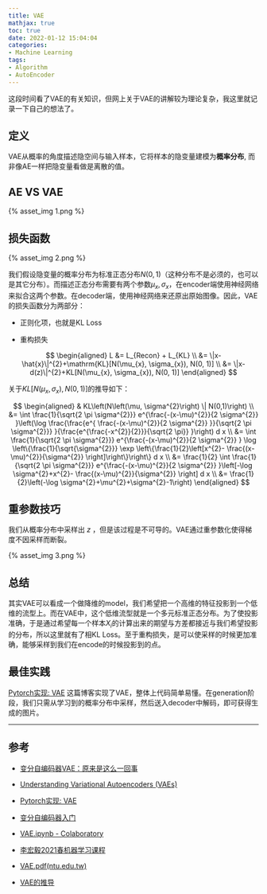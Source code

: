 ```yaml
---
title: VAE
mathjax: true
toc: true
date: 2022-01-12 15:04:04
categories:
- Machine Learning
tags:
- Algorithm
- AutoEncoder
---
```


这段时间看了VAE的有关知识，但网上关于VAE的讲解较为理论复杂，我这里就记录一下自己的想法了。

<!--more-->

## 定义

VAE从概率的角度描述隐空间与输入样本，它将样本的隐变量建模为**概率分布**, 而非像AE一样把隐变量看做是离散的值。

## AE VS VAE

{% asset_img 1.png %}


## 损失函数

{% asset_img 2.png %}


我们假设隐变量的概率分布为标准正态分布$N(0, 1)$（这种分布不是必须的，也可以是其它分布）。而描述正态分布需要有两个参数$\mu_x, \sigma_x$，在encoder端使用神经网络来拟合这两个参数。在decoder端，使用神经网络来还原出原始图像。因此，VAE的损失函数分为两部分：

- 正则化项，也就是KL Loss

- 重构损失

$$
\begin{aligned}
L &= L_{Recon} + L_{KL} \\
&= \|x-\hat{x}\|^{2}+\mathrm{KL}[N(\mu_{x}, \sigma_{x}), N(0, 1)] \\
&= \|x-d(z)\|^{2}+KL[N(\mu_{x}, \sigma_{x}), N(0, 1)]
\end{aligned}
$$


关于$KL\left[N\left(\mu_{x}, \sigma_{x}\right), N(0,1)\right]$的推导如下：

$$
\begin{aligned}
& KL\left(N\left(\mu, \sigma^{2}\right) \| N(0,1)\right) \\
&= \int \frac{1}{\sqrt{2 \pi \sigma^{2}}} e^{\frac{-(x-\mu)^{2}}{2 \sigma^{2}} }\left(\log \frac{\frac{e^{ \frac{-(x-\mu)^{2}}{2 \sigma^{2}} }}{\sqrt{2 \pi \sigma^{2}}} }{\frac{e^{\frac{-x^{2}}{2}}}{\sqrt{2 \pi}} }\right) d x \\
&= \int \frac{1}{\sqrt{2 \pi \sigma^{2}}} e^{\frac{-(x-\mu)^{2}}{2 \sigma^{2}} } \log \left\{\frac{1}{\sqrt{\sigma^{2}}} \exp \left\{\frac{1}{2}\left[x^{2}- \frac{(x-\mu)^{2}}{\sigma^{2}} \right]\right\}\right\} d x \\
&= \frac{1}{2} \int \frac{1}{\sqrt{2 \pi \sigma^{2}}} e^{\frac{-(x-\mu)^{2}}{2 \sigma^{2}} }\left[-\log \sigma^{2}+x^{2}- \frac{(x-\mu)^{2}}{\sigma^{2}} \right] d x \\
&= \frac{1}{2}\left(-\log \sigma^{2}+\mu^{2}+\sigma^{2}-1\right)
\end{aligned}
$$

## 重参数技巧

我们从概率分布中采样出 $z$ ，但是该过程是不可导的。VAE通过重参数化使得梯度不因采样而断裂。

{% asset_img 3.png %}


## 总结

其实VAE可以看成一个做降维的model，我们希望把一个高维的特征投影到一个低维的流型上。而在VAE中，这个低维流型就是一个多元标准正态分布。为了使投影准确，于是通过希望每一个样本$X_i$的计算出来的期望与方差都接近与我们希望投影的分布，所以这里就有了相KL Loss。至于重构损失，是可以使采样的时候更加准确，能够采样到我们在encode的时候投影到的点。

## 最佳实践

[Pytorch实现: VAE](https://adaning.github.io/posts/9047.html) 这篇博客实现了VAE，整体上代码简单易懂。在generation阶段，我们只需从学习到的概率分布中采样，然后送入decoder中解码，即可获得生成的图片。

___

## 参考

- [变分自编码器VAE：原来是这么一回事](https://zhuanlan.zhihu.com/p/34998569)

- [Understanding Variational Autoencoders (VAEs)](https://towardsdatascience.com/understanding-variational-autoencoders-vaes-f70510919f73)

- [Pytorch实现: VAE](https://adaning.github.io/posts/9047.html)

- [变分自编码器入门](https://adaning.github.io/posts/53598.html)

- [VAE.ipynb - Colaboratory](https://colab.research.google.com/drive/1ZhmA2XxJ3oZC7A-U2mpUdB2eZZLz5NfW?usp=sharing#scrollTo=E7R4BFye1eAW)

- [李宏毅2021春机器学习课程](https://www.bilibili.com/video/BV1Wv411h7kN?p=45)

- [VAE.pdf(ntu.edu.tw)](https://speech.ee.ntu.edu.tw/~tlkagk/courses/ML_2017/Lecture/GAN%20(v3))

- [VAE的推导](https://blog.csdn.net/StreamRock/article/details/81258543)
